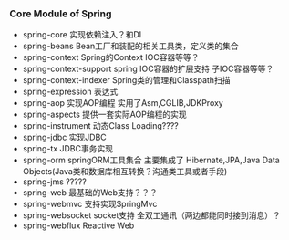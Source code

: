  ### Core Module of Spring

- spring-core 实现依赖注入？和DI
- spring-beans Bean工厂和装配的相关工具类，定义类的集合
- spring-context Spring的Context IOC容器等等？
- spring-context-support spring IOC容器的扩展支持 子IOC容器等等？
- spring-context-indexer Spring类的管理和Classpath扫描
- spring-expression 表达式
- spring-aop 实现AOP编程 实用了Asm,CGLIB,JDKProxy
- spring-aspects 提供一套实际AOP编程的实现
- spring-instrument 动态Class Loading????
- spring-jdbc 实现JDBC
- spring-tx JDBC事务实现
- spring-orm springORM工具集合 主要集成了 Hibernate,JPA,Java Data Objects(Java类和数据库相互转换？沟通类工具或者手段)
- spring-jms ?????
- spring-web 最基础的Web支持？？？ 
- spring-webmvc 支持实现SpringMvc
- spring-websocket socket支持 全双工通讯（两边都能同时接到消息）？
- spring-webflux Reactive Web
